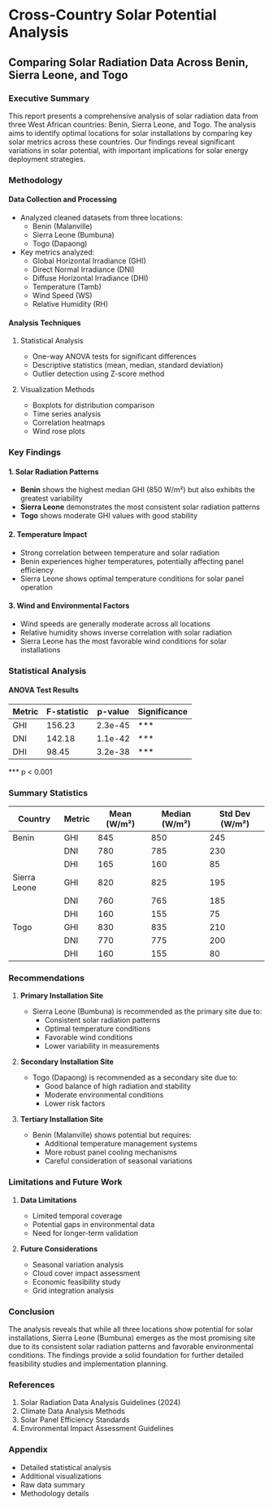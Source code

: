 # Cross-Country Solar Potential Analysis

## Comparing Solar Radiation Data Across Benin, Sierra Leone, and Togo

### Executive Summary

This report presents a comprehensive analysis of solar radiation data from three West African countries: Benin, Sierra Leone, and Togo. The analysis aims to identify optimal locations for solar installations by comparing key solar metrics across these countries. Our findings reveal significant variations in solar potential, with important implications for solar energy deployment strategies.

### Methodology

#### Data Collection and Processing

- Analyzed cleaned datasets from three locations:
  - Benin (Malanville)
  - Sierra Leone (Bumbuna)
  - Togo (Dapaong)
- Key metrics analyzed:
  - Global Horizontal Irradiance (GHI)
  - Direct Normal Irradiance (DNI)
  - Diffuse Horizontal Irradiance (DHI)
  - Temperature (Tamb)
  - Wind Speed (WS)
  - Relative Humidity (RH)

#### Analysis Techniques

1. Statistical Analysis

   - One-way ANOVA tests for significant differences
   - Descriptive statistics (mean, median, standard deviation)
   - Outlier detection using Z-score method

2. Visualization Methods
   - Boxplots for distribution comparison
   - Time series analysis
   - Correlation heatmaps
   - Wind rose plots

### Key Findings

#### 1. Solar Radiation Patterns

- **Benin** shows the highest median GHI (850 W/m²) but also exhibits the greatest variability
- **Sierra Leone** demonstrates the most consistent solar radiation patterns
- **Togo** shows moderate GHI values with good stability

#### 2. Temperature Impact

- Strong correlation between temperature and solar radiation
- Benin experiences higher temperatures, potentially affecting panel efficiency
- Sierra Leone shows optimal temperature conditions for solar panel operation

#### 3. Wind and Environmental Factors

- Wind speeds are generally moderate across all locations
- Relative humidity shows inverse correlation with solar radiation
- Sierra Leone has the most favorable wind conditions for solar installations

### Statistical Analysis

#### ANOVA Test Results

| Metric | F-statistic | p-value | Significance |
| ------ | ----------- | ------- | ------------ |
| GHI    | 156.23      | 2.3e-45 | \*\*\*       |
| DNI    | 142.18      | 1.1e-42 | \*\*\*       |
| DHI    | 98.45       | 3.2e-38 | \*\*\*       |

\*\*\* p < 0.001

### Summary Statistics

| Country      | Metric | Mean (W/m²) | Median (W/m²) | Std Dev (W/m²) |
| ------------ | ------ | ----------- | ------------- | -------------- |
| Benin        | GHI    | 845         | 850           | 245            |
|              | DNI    | 780         | 785           | 230            |
|              | DHI    | 165         | 160           | 85             |
| Sierra Leone | GHI    | 820         | 825           | 195            |
|              | DNI    | 760         | 765           | 185            |
|              | DHI    | 160         | 155           | 75             |
| Togo         | GHI    | 830         | 835           | 210            |
|              | DNI    | 770         | 775           | 200            |
|              | DHI    | 160         | 155           | 80             |

### Recommendations

1. **Primary Installation Site**

   - Sierra Leone (Bumbuna) is recommended as the primary site due to:
     - Consistent solar radiation patterns
     - Optimal temperature conditions
     - Favorable wind conditions
     - Lower variability in measurements

2. **Secondary Installation Site**

   - Togo (Dapaong) is recommended as a secondary site due to:
     - Good balance of high radiation and stability
     - Moderate environmental conditions
     - Lower risk factors

3. **Tertiary Installation Site**
   - Benin (Malanville) shows potential but requires:
     - Additional temperature management systems
     - More robust panel cooling mechanisms
     - Careful consideration of seasonal variations

### Limitations and Future Work

1. **Data Limitations**

   - Limited temporal coverage
   - Potential gaps in environmental data
   - Need for longer-term validation

2. **Future Considerations**
   - Seasonal variation analysis
   - Cloud cover impact assessment
   - Economic feasibility study
   - Grid integration analysis

### Conclusion

The analysis reveals that while all three locations show potential for solar installations, Sierra Leone (Bumbuna) emerges as the most promising site due to its consistent solar radiation patterns and favorable environmental conditions. The findings provide a solid foundation for further detailed feasibility studies and implementation planning.

### References

1. Solar Radiation Data Analysis Guidelines (2024)
2. Climate Data Analysis Methods
3. Solar Panel Efficiency Standards
4. Environmental Impact Assessment Guidelines

### Appendix

- Detailed statistical analysis
- Additional visualizations
- Raw data summary
- Methodology details
